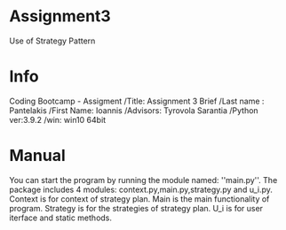 # Assignment3
Use of Strategy Pattern

# Info
Coding Bootcamp - Assigment 
/Title:  Assignment 3 Brief
/Last name : Pantelakis
/First Name: Ioannis
/Advisors: Tyrovola Sarantia 
/Python ver:3.9.2
/win: win10 64bit

# Manual
You can start the program by running the module named: ''main.py''. The package includes 4 modules:
context.py,main.py,strategy.py and u_i.py.
Context is for context of strategy plan.
Main is the main functionality of program.
Strategy is for the strategies of strategy plan.
U_i is for user iterface and static methods.
